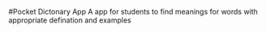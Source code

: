 #Pocket Dictonary App
A app for students to find meanings for words with appropriate defination and examples 
